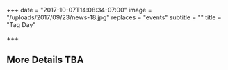 +++
date = "2017-10-07T14:08:34-07:00"
image = "/uploads/2017/09/23/news-18.jpg"
replaces = "events"
subtitle = ""
title = "Tag Day"

+++
## More Details TBA